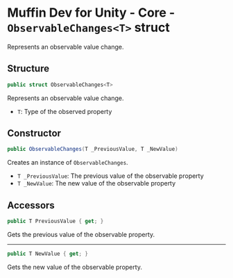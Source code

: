 # Muffin Dev for Unity - Core - `ObservableChanges<T>` struct

Represents an observable value change.

## Structure

```cs
public struct ObservableChanges<T>
```

Represents an observable value change.

* `T`: Type of the observed property

## Constructor

```cs
public ObservableChanges(T _PreviousValue, T _NewValue)
```

Creates an instance of `ObservableChanges`.

* `T _PreviousValue`: The previous value of the observable property
* `T _NewValue`: The new value of the observable property

## Accessors

```cs
public T PreviousValue { get; }
```

Gets the previous value of the observable property.

---

```cs
public T NewValue { get; }
```

Gets the new value of the observable property.
